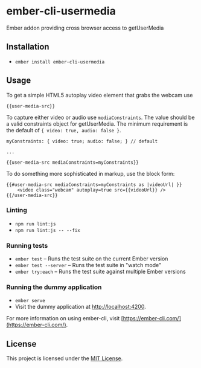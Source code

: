 # ember-cli-usermedia

Ember addon providing cross browser access to getUserMedia

Installation
------------------------------------------------------------------------------

* `ember install ember-cli-usermedia`

## Usage

To get a simple HTML5 autoplay video element that grabs the webcam use
```
{{user-media-src}}
```

To capture either video or audio use `mediaConstraints`. The value should be a valid constraints object for getUserMedia. The minimum requirement is the default of `{ video: true, audio: false }`.

```
myConstraints: { video: true; audio: false; } // default

...

{{user-media-src mediaConstraints=myConstraints}}
```

To do something more sophisticated in markup, use the block form:

```
{{#user-media-src mediaConstraints=myConstraints as |videoUrl| }}
	<video class="webcam" autoplay=true src={{videoUrl}} />
{{/user-media-src}}
```

### Linting

* `npm run lint:js`
* `npm run lint:js -- --fix`

### Running tests

* `ember test` – Runs the test suite on the current Ember version
* `ember test --server` – Runs the test suite in "watch mode"
* `ember try:each` – Runs the test suite against multiple Ember versions

### Running the dummy application

* `ember serve`
* Visit the dummy application at [http://localhost:4200](http://localhost:4200).

For more information on using ember-cli, visit [https://ember-cli.com/](https://ember-cli.com/).

License
------------------------------------------------------------------------------

This project is licensed under the [MIT License](LICENSE.md).

